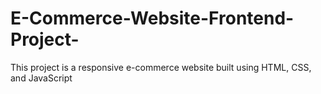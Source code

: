 # E-Commerce-Website-Frontend-Project-
This project is a responsive e-commerce website built using HTML, CSS, and JavaScript
